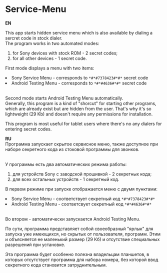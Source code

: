 # Service-Menu
<p><b>EN</b> <br />

This app starts hidden service menu which is also available by dialing a sercret code in stock dialer.<br />
The program works in two automated modes:

<ol>
<li>for Sony devices with stock ROM - 2 secret codes;</li>
<li>for all other devices - 1 secret code.</li>
</ol>

First mode displays a menu with two items:
<li>Sony Service Menu - corresponds to <code>*#*#7378423#*#*</code> secret code</li>
<li>Android Testing Menu - corresponds to <code>*#*#4636#*#*</code> secret code</li><br />

Second mode starts Android Testing Menu automatically.<br />
Generally, this program is a kind of "shorcut" for starting other programs, which are already exist but are hidden
from the user. That's why it's so lightweight (29 Kb) and doesn't require any permissions for installation.<br />

This program is most useful for tablet users where there's no any dialers for entering secret codes.</p>

<p><b>RU</b> <br />
Программа запускает скрытое сервисное меню, также доступное при наборе секретного кода из стоковой программы
для звонков.<br /><br />

У программы есть два автоматических режима работы:
<ol>
<li>для устройств Sony с заводской прошивкой - 2 секретных кода; </li>
<li>для всех остальных устройств - 1 секретный код.</li>
</ol>

В первом режиме при запуске отображается меню с двумя пунктами:
<li>Sony Service Menu - соответствует секретный код <code>*#*#7378423#*#*</code></li>
<li>Android Testing Menu - соответсвует секретный код <code>*#*#4636#*#*</code></li><br />

Во втором - автоматически запускается Android Testing Menu.<br />

По сути, программа представляет собой своеобразный "ярлык" для запуска уже имеющихся, но скрытых от пользователя,
программ. Этим и объясняется ее маленький размер (29 Кб) и отсутствие специальных разрешений при установке.<br />

Эта программа будет особенно полезна владельцам планшетов, в которых отсутствует программа для набора номера, без
которой ввод секретного кода становится затруднительным.</p>
